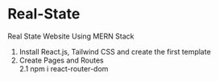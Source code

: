 # Real-State
Real State Website Using MERN Stack

1. Install React.js, Tailwind CSS and create the first template
2. Create Pages and Routes </br>
    2.1 npm i react-router-dom

